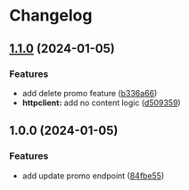 # Changelog

## [1.1.0](https://github.com/ItaloRFeitosa/go-github-actions-poc/compare/v1.0.0...v1.1.0) (2024-01-05)


### Features

* add delete promo feature ([b336a66](https://github.com/ItaloRFeitosa/go-github-actions-poc/commit/b336a6629dc69d1128e4207a7267925b660fcf6c))
* **httpclient:** add no content logic ([d509359](https://github.com/ItaloRFeitosa/go-github-actions-poc/commit/d5093595b5b43526301e1496232f6684b83e6a7b))

## 1.0.0 (2024-01-05)


### Features

* add update promo endpoint ([84fbe55](https://github.com/ItaloRFeitosa/go-github-actions-poc/commit/84fbe55d66ffa7dab45a65b1e2babb3eb8ed52e8))
